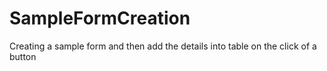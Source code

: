 # SampleFormCreation
Creating a sample form and then add the details into table on the click of a button
